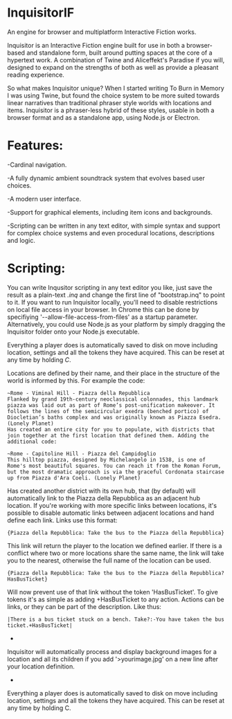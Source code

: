 # InquisitorIF
An engine for browser and multiplatform Interactive Fiction works.

Inquisitor is an Interactive Fiction engine built for use in both a browser-based and standalone form, built around putting spaces at the core of a hypertext work. A combination of Twine and Aliceffekt's Paradise if you will, designed to expand on the strengths of both as well as provide a pleasant reading experience.

So what makes Inquisitor unique? When I started writing To Burn in Memory I was using Twine, but found the choice system to be more suited towards linear narratives than traditional phraser style worlds with locations and items. Inquisitor is a phraser-less hybrid of these styles, usable in both a browser format and as a standalone app, using Node.js or Electron.

# Features:

-Cardinal navigation.

-A fully dynamic ambient soundtrack system that evolves based user choices.

-A modern user interface.

-Support for graphical elements, including item icons and backgrounds.

-Scripting can be written in any text editor, with simple syntax and support for complex choice systems and even procedural locations, descriptions and logic.

# Scripting:

You can write Inqusitor scripting in any text editor you like, just save the result as a plain-text *.inq* and change the first line of "bootstrap.inq" to point to it. If you want to run Inquisitor locally, you'll need to disable restrictions on local file access in your browser. In Chrome this can be done by specifiying '--allow-file-access-from-files' as a startup parameter. Alternatively, you could use Node.js as your platform by simply dragging the Inquisitor folder onto your Node.js executable.

Everything a player does is automatically saved to disk on move including location, settings and all the tokens they have acquired. This can be reset at any time by holding *C*.

Locations are defined by their name, and their place in the structure of the world is informed by this. For example the code:

```
~Rome - Viminal Hill - Piazza della Repubblica 
Flanked by grand 19th-century neoclassical colonnades, this landmark piazza was laid out as part of Rome’s post-unification makeover. It follows the lines of the semicircular exedra (benched portico) of Diocletian’s baths complex and was originally known as Piazza Esedra. (Lonely Planet)
Has created an entire city for you to populate, with districts that join together at the first location that defined them. Adding the additional code:

~Rome - Capitoline Hill - Piazza del Campidoglio 
This hilltop piazza, designed by Michelangelo in 1538, is one of Rome's most beautiful squares. You can reach it from the Roman Forum, but the most dramatic approach is via the graceful Cordonata staircase up from Piazza d'Ara Coeli. (Lonely Planet)

```

Has created another district with its own hub, that (by default) will automatically link to the Piazza della Repubblica as an adjacent hub location. If you're working with more specific links between locations, it's possible to disable automatic links between adjacent locations and hand define each link. Links use this format:

```
{Piazza della Repubblica: Take the bus to the Piazza della Repubblica}
```

This link will return the player to the location we defined earlier. If there is a conflict where two or more locations share the same name, the link will take you to the nearest, otherwise the full name of the location can be used.

```
{Piazza della Repubblica: Take the bus to the Piazza della Repubblica?HasBusTicket}
```

Will now prevent use of that link without the token 'HasBusTicket'. To give tokens it's as simple as adding +HasBusTicket to any action. Actions can be links, or they can be part of the description. Like thus:

```
|There is a bus ticket stuck on a bench. Take?:-You have taken the bus ticket.+HasBusTicket|
```

-

Inquisitor will automatically process and display background images for a location and all its children if you add '>yourimage.jpg' on a new line after your location definition.

-

Everything a player does is automatically saved to disk on move including location, settings and all the tokens they have acquired. This can be reset at any time by holding C.
